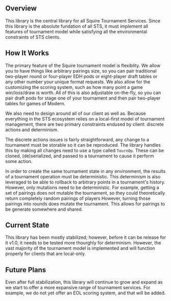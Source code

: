 ## Overview
This library is the central library for all Squire Tournament Services.
Since this library is the absolute fundation of all STS, it must implement all features of tournament model while satisfying all the environmental constraints of STS clients.

## How It Works
The primary feature of the Squire tournament model is flexiblity.
We allow you to have things like arbitrary pairings size, so you can pair traditional two-player round or four-player EDH pods or eight-player draft tables or any other number your unique format requests.
We also allow for the customizing the scoring system, such as how many point a game win/loss/draw is worth.
All of this is also adjustable on-the-fly, so you can pair draft pods for stage one of your tournament and then pair two-player tables for games of Modern.

We also need to design around all of our client as well as.
Because everything in the STS ecosystem relies on a local-first model of tournament management, there are two primary constraints endused by client: discrete actions and determinism.

The discrete actions issues is fairly straightforward, any change to a tournament must be storable so it can be reproduced.
The library handles this by making all changes need to use a type called `TournOp`.
These can be cloned, (de)serialized, and passed to a tournament to cause it perform some action.

In order to create the same tournament state in any environment, the results of a tournament operation must be deterministic.
This determinism is also leveraged to be able to rollback to arbitrary points in a tournament's history.
However, only mutations need to be deterministic.
For example, getting a set of pairings does not mutable the tournament, so they could theoretically return completely random pairings of players
However, turning those pairings into rounds does mutate the tournament.
This allows for pairings to be generate somewhere and shared.


## Current State
This library has been mostly stabilized; however, before it can be release for it v1.0, it needs to be tested more thourghly for determinism.
However, the vast majority of the tournament model is implemented and will function properly for clients that are local-only.

## Future Plans
Even after full stabilization, this library will continue to grow and expand as we start to offer a more expansive range of tournament services.
For example, we do not yet offer an EOL scoring system, and that will be added.
